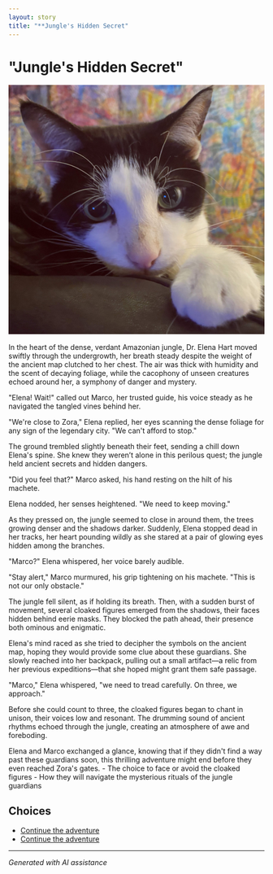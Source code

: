 ```yaml
---
layout: story
title: "**Jungle's Hidden Secret"
---
```


# **"Jungle's Hidden Secret"**

![**"Jungle's Hidden Secret"**](../input_images/C8C6DEF8-4239-4B16-ADF3-4EAF62D4795A.jpg)

In the heart of the dense, verdant Amazonian jungle, Dr. Elena Hart moved swiftly through the undergrowth, her breath steady despite the weight of the ancient map clutched to her chest. The air was thick with humidity and the scent of decaying foliage, while the cacophony of unseen creatures echoed around her, a symphony of danger and mystery.

"Elena! Wait!" called out Marco, her trusted guide, his voice steady as he navigated the tangled vines behind her.

"We're close to Zora," Elena replied, her eyes scanning the dense foliage for any sign of the legendary city. "We can't afford to stop."

The ground trembled slightly beneath their feet, sending a chill down Elena's spine. She knew they weren’t alone in this perilous quest; the jungle held ancient secrets and hidden dangers.

"Did you feel that?" Marco asked, his hand resting on the hilt of his machete.

Elena nodded, her senses heightened. "We need to keep moving."

As they pressed on, the jungle seemed to close in around them, the trees growing denser and the shadows darker. Suddenly, Elena stopped dead in her tracks, her heart pounding wildly as she stared at a pair of glowing eyes hidden among the branches.

"Marco?" Elena whispered, her voice barely audible.

"Stay alert," Marco murmured, his grip tightening on his machete. "This is not our only obstacle."

The jungle fell silent, as if holding its breath. Then, with a sudden burst of movement, several cloaked figures emerged from the shadows, their faces hidden behind eerie masks. They blocked the path ahead, their presence both ominous and enigmatic.

Elena's mind raced as she tried to decipher the symbols on the ancient map, hoping they would provide some clue about these guardians. She slowly reached into her backpack, pulling out a small artifact—a relic from her previous expeditions—that she hoped might grant them safe passage.

"Marco," Elena whispered, "we need to tread carefully. On three, we approach."

Before she could count to three, the cloaked figures began to chant in unison, their voices low and resonant. The drumming sound of ancient rhythms echoed through the jungle, creating an atmosphere of awe and foreboding.

Elena and Marco exchanged a glance, knowing that if they didn't find a way past these guardians soon, this thrilling adventure might end before they even reached Zora's gates.
    - The choice to face or avoid the cloaked figures
    - How they will navigate the mysterious rituals of the jungle guardians


## Choices

* [Continue the adventure](./20221112_132825)
* [Continue the adventure](./20221013_140920)


---
*Generated with AI assistance*
